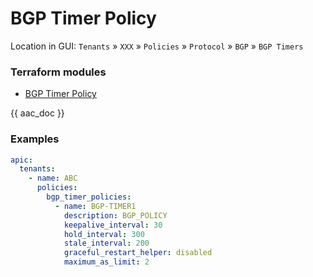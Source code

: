 # BGP Timer Policy

Location in GUI:
`Tenants` » `XXX` » `Policies` » `Protocol` » `BGP` » `BGP Timers`

### Terraform modules

* [BGP Timer Policy](https://registry.terraform.io/modules/netascode/bgp-timer-policy/aci/latest)

{{ aac_doc }}
### Examples

```yaml
apic:
  tenants:
    - name: ABC
      policies:
        bgp_timer_policies:
          - name: BGP-TIMER1
            description: BGP_POLICY
            keepalive_interval: 30
            hold_interval: 300
            stale_interval: 200
            graceful_restart_helper: disabled
            maximum_as_limit: 2
```
